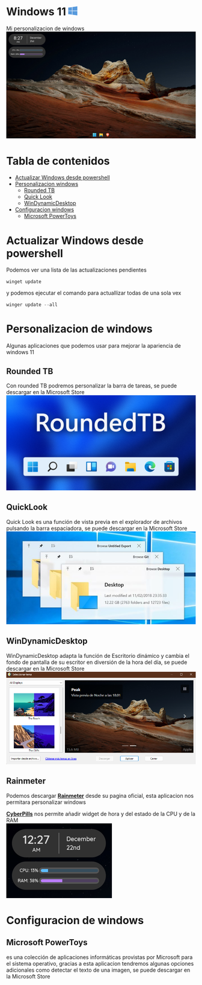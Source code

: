 # Windows 11 ![windows-logo](.screenshots/windows-logo.png)

Mi personalizacion de windows ![windows](.screenshots/windows.png)  

# Tabla de contenidos
- [Actualizar Windows desde powershell](#actualizar-windows-desde-powershell)
- [Personalizacion windows](#personalizacion-de-windows)
    - [Rounded TB](#rounded-tb)
    - [Quick Look](#quicklook)
    - [WinDynamicDesktop](#windynamicdesktop)
- [Configuracion windows](#configuracion-de-windows)
    - [Microsoft PowerToys](#microsoft-powertoys)

# Actualizar Windows desde powershell
Podemos ver una lista de las actualizaciones pendientes
```pwershell
winget update
```
y podemos ejecutar el comando para actuallizar todas de una sola vex
```powershell
winger update --all
```

# Personalizacion de windows 
Algunas aplicaciones que podemos usar para mejorar la apariencia de windows 11

## Rounded TB 
Con rounded TB podremos personalizar la barra de tareas, se puede descargar en la Microsoft Store
![roundedTB](.screenshots/roundedTB.png)

## QuickLook
Quick Look es una función de vista previa en el explorador de archivos pulsando la barra espaciadora, se puede descargar en la Microsoft Store 
![quicklook](.screenshots/quicklook.jpg)

## WinDynamicDesktop
WinDynamicDesktop adapta la función de Escritorio dinámico y cambia el fondo de pantalla de su escritor en diversión de la hora del día, se puede descargar en la Microsoft Store
![quicklook](.screenshots/winDynamicDesktop.png)

## Rainmeter
Podemos descargar **[Rainmeter](https://www.rainmeter.net/)** desde su pagina oficial, esta aplicacion nos permitara personalizar windows  

**[CyberPills](https://www.deviantart.com/cybergen49/art/CyberPills-Suite-for-Rainmeter-813857071)** nos permite añadir widget de hora y del estado de la CPU y de la RAM  
![cyberpills](.screenshots/cyberpills.png)


# Configuracion de windows 

## Microsoft PowerToys
es una colección de aplicaciones informáticas provistas por Microsoft para el sistema operativo, gracias a esta aplicacion tendremos algunas opciones adicionales como detectar el texto de una imagen, se puede descargar en la Microsoft Store